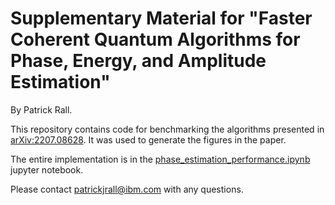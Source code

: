 # Supplementary Material for "Faster Coherent Quantum Algorithms for Phase, Energy, and Amplitude Estimation"

By Patrick Rall.

This repository contains code for benchmarking the algorithms presented in [arXiv:2207.08628](https://arxiv.org/abs/2207.08628). It was used to generate the figures in the paper.

The entire implementation is in the [phase_estimation_performance.ipynb](phase_estimation_performance.ipynb) jupyter notebook.

Please contact patrickjrall@ibm.com with any questions.
